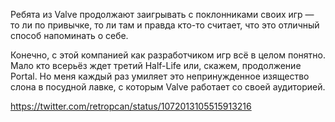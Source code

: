 ﻿Ребята из Valve продолжают заигрывать с поклонниками своих игр — то ли по привычке, то ли там и правда кто-то считает, что это отличный способ напоминать о себе.

Конечно, с этой компанией как разработчиком игр всё в целом понятно. Мало кто всерьёз ждет третий Half-Life или, скажем, продолжение Portal. Но меня каждый раз умиляет это непринужденное изящество слона в посудной лавке, с которым Valve работает со своей аудиторией.

https://twitter.com/retropcan/status/1072013105515913216
